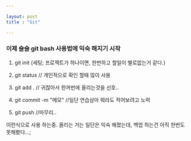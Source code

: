```yaml
---

layout: post
title : "Git"

---
```


### 이제 슬슬 git bash 사용법에 익숙 해지기 시작

1. git init (세팅; 프로젝트가 하나이면, 한번하고 할일이 별로없는거 같다.)


2. git status // 개인적으로 확인 할때 많이 사용
3. git add . // 귀찮아서 한꺼번에 올리는것을 선호..
4. git commit -m "메모"  //일단 연습삼아 뭐라도 적어보려고 노력
5. git push //마무리..

이런식으로 사용 하는중.
올리는 거는 일단은 익숙 해졌는데, 백업 하는건 아직 한번도 못해봤다...;